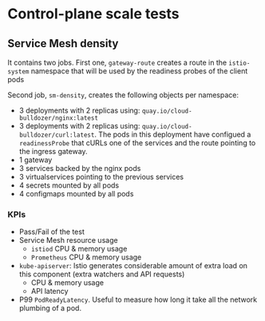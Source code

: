 # Control-plane scale tests

## Service Mesh density

It contains two jobs. First one, `gateway-route` creates a route in the `istio-system` namespace that will be used by the readiness probes of the client pods

Second job, `sm-density`, creates the following objects per namespace:

- 3 deployments with 2 replicas using: `quay.io/cloud-bulldozer/nginx:latest`
- 3 deployments with 2 replicas using: `quay.io/cloud-bulldozer/curl:latest`. The pods in this deployment have configued a `readinessProbe` that cURLs one of the services and the route pointing to the ingress gateway.
- 1 gateway
- 3 services backed by the nginx pods
- 3 virtualservices pointing to the previous services
- 4 secrets mounted by all pods
- 4 configmaps mounted by all pods

### KPIs

- Pass/Fail of the test
- Service Mesh resource usage
  - `istiod` CPU & memory usage
  - `Prometheus` CPU & memory usage
- `kube-apiserver`: Istio generates considerable amount of extra load on this component (extra watchers and API requests)
  - CPU & memory usage
  - API latency
- P99 `PodReadyLatency`. Useful to measure how long it take all the network plumbing of a pod.
